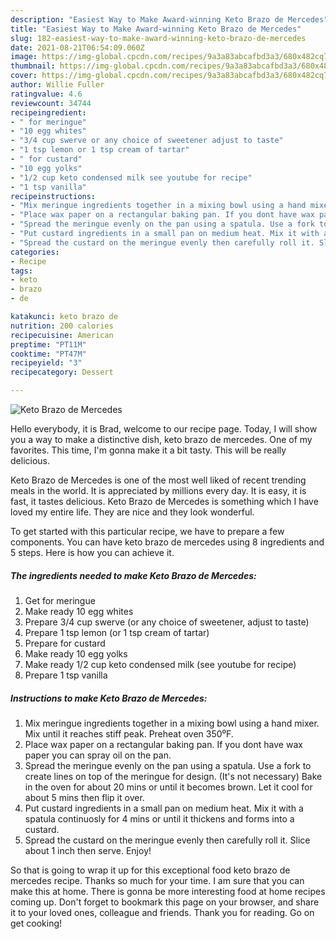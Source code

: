 ```yaml
---
description: "Easiest Way to Make Award-winning Keto Brazo de Mercedes"
title: "Easiest Way to Make Award-winning Keto Brazo de Mercedes"
slug: 182-easiest-way-to-make-award-winning-keto-brazo-de-mercedes
date: 2021-08-21T06:54:09.060Z
image: https://img-global.cpcdn.com/recipes/9a3a83abcafbd3a3/680x482cq70/keto-brazo-de-mercedes-recipe-main-photo.jpg
thumbnail: https://img-global.cpcdn.com/recipes/9a3a83abcafbd3a3/680x482cq70/keto-brazo-de-mercedes-recipe-main-photo.jpg
cover: https://img-global.cpcdn.com/recipes/9a3a83abcafbd3a3/680x482cq70/keto-brazo-de-mercedes-recipe-main-photo.jpg
author: Willie Fuller
ratingvalue: 4.6
reviewcount: 34744
recipeingredient:
- " for meringue"
- "10 egg whites"
- "3/4 cup swerve or any choice of sweetener adjust to taste"
- "1 tsp lemon or 1 tsp cream of tartar"
- " for custard"
- "10 egg yolks"
- "1/2 cup keto condensed milk see youtube for recipe"
- "1 tsp vanilla"
recipeinstructions:
- "Mix meringue ingredients together in a mixing bowl using a hand mixer. Mix until it reaches stiff peak. Preheat oven 350⁰F."
- "Place wax paper on a rectangular baking pan. If you dont have wax paper you can spray oil on the pan."
- "Spread the meringue evenly on the pan using a spatula. Use a fork to create lines on top of the meringue for design. (It&#39;s not necessary) Bake in the oven for about 20 mins or until it becomes brown. Let it cool for about 5 mins then flip it over."
- "Put custard ingredients in a small pan on medium heat. Mix it with a spatula continuosly for 4 mins or until it thickens and forms into a custard."
- "Spread the custard on the meringue evenly then carefully roll it. Slice about 1 inch then serve. Enjoy!"
categories:
- Recipe
tags:
- keto
- brazo
- de

katakunci: keto brazo de 
nutrition: 200 calories
recipecuisine: American
preptime: "PT11M"
cooktime: "PT47M"
recipeyield: "3"
recipecategory: Dessert

---
```



![Keto Brazo de Mercedes](https://img-global.cpcdn.com/recipes/9a3a83abcafbd3a3/680x482cq70/keto-brazo-de-mercedes-recipe-main-photo.jpg)

Hello everybody, it is Brad, welcome to our recipe page. Today, I will show you a way to make a distinctive dish, keto brazo de mercedes. One of my favorites. This time, I'm gonna make it a bit tasty. This will be really delicious.



Keto Brazo de Mercedes is one of the most well liked of recent trending meals in the world. It is appreciated by millions every day. It is easy, it is fast, it tastes delicious. Keto Brazo de Mercedes is something which I have loved my entire life. They are nice and they look wonderful.


To get started with this particular recipe, we have to prepare a few components. You can have keto brazo de mercedes using 8 ingredients and 5 steps. Here is how you can achieve it.

<!--inarticleads1-->

##### The ingredients needed to make Keto Brazo de Mercedes:

1. Get  for meringue
1. Make ready 10 egg whites
1. Prepare 3/4 cup swerve (or any choice of sweetener, adjust to taste)
1. Prepare 1 tsp lemon (or 1 tsp cream of tartar)
1. Prepare  for custard
1. Make ready 10 egg yolks
1. Make ready 1/2 cup keto condensed milk (see youtube for recipe)
1. Prepare 1 tsp vanilla




<!--inarticleads2-->

##### Instructions to make Keto Brazo de Mercedes:

1. Mix meringue ingredients together in a mixing bowl using a hand mixer. Mix until it reaches stiff peak. Preheat oven 350⁰F.
1. Place wax paper on a rectangular baking pan. If you dont have wax paper you can spray oil on the pan.
1. Spread the meringue evenly on the pan using a spatula. Use a fork to create lines on top of the meringue for design. (It&#39;s not necessary) Bake in the oven for about 20 mins or until it becomes brown. Let it cool for about 5 mins then flip it over.
1. Put custard ingredients in a small pan on medium heat. Mix it with a spatula continuosly for 4 mins or until it thickens and forms into a custard.
1. Spread the custard on the meringue evenly then carefully roll it. Slice about 1 inch then serve. Enjoy!




So that is going to wrap it up for this exceptional food keto brazo de mercedes recipe. Thanks so much for your time. I am sure that you can make this at home. There is gonna be more interesting food at home recipes coming up. Don't forget to bookmark this page on your browser, and share it to your loved ones, colleague and friends. Thank you for reading. Go on get cooking!
